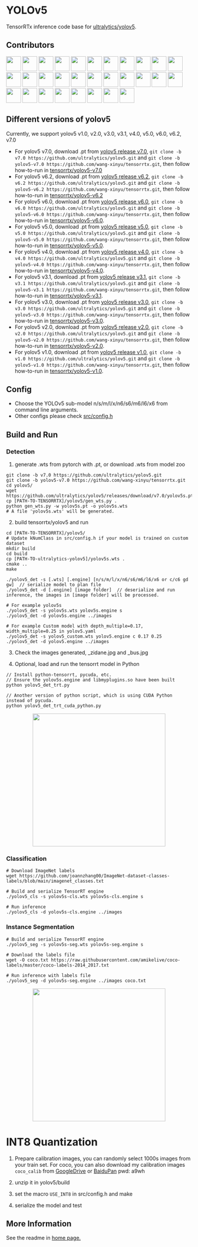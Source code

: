 # YOLOv5

TensorRTx inference code base for [ultralytics/yolov5](https://github.com/ultralytics/yolov5).

## Contributors

<a href="https://github.com/wang-xinyu"><img src="https://avatars.githubusercontent.com/u/15235574?s=48&v=4" width="40px;" alt=""/></a>
<a href="https://github.com/BaofengZan"><img src="https://avatars.githubusercontent.com/u/20653176?s=48&v=4" width="40px;" alt=""/></a>
<a href="https://github.com/upczww"><img src="https://avatars.githubusercontent.com/u/16224249?s=48&v=4" width="40px;" alt=""/></a>
<a href="https://github.com/cesarandreslopez"><img src="https://avatars.githubusercontent.com/u/14029177?s=48&v=4" width="40px;" alt=""/></a>
<a href="https://github.com/makaveli10"><img src="https://avatars.githubusercontent.com/u/39617050?s=48&v=4" width="40px;" alt=""/></a>
<a href="https://github.com/priteshgohil"><img src="https://avatars.githubusercontent.com/u/43172056?s=48&v=4" width="40px;" alt=""/></a>
<a href="https://github.com/rymzt"><img src="https://avatars.githubusercontent.com/u/3270954?s=48&v=4" width="40px;" alt=""/></a>
<a href="https://github.com/AsakusaRinne"><img src="https://avatars.githubusercontent.com/u/47343601?s=48&v=4" width="40px;" alt=""/></a>
<a href="https://github.com/freedenS"><img src="https://avatars.githubusercontent.com/u/26213470?s=48&v=4" width="40px;" alt=""/></a>
<a href="https://github.com/smarttowel"><img src="https://avatars.githubusercontent.com/u/1128528?s=48&v=4" width="40px;" alt=""/></a>
<a href="https://github.com/wwqgtxx"><img src="https://avatars.githubusercontent.com/u/582584?s=48&v=4" width="40px;" alt=""/></a>
<a href="https://github.com/adujardin"><img src="https://avatars.githubusercontent.com/u/12609780?s=48&v=4" width="40px;" alt=""/></a>
<a href="https://github.com/jow905"><img src="https://avatars.githubusercontent.com/u/19189198?s=48&v=4" width="40px;" alt=""/></a>
<a href="https://github.com/CristiFati"><img src="https://avatars.githubusercontent.com/u/29705787?s=48&v=4" width="40px;" alt=""/></a>
<a href="https://github.com/HaiyangPeng"><img src="https://avatars.githubusercontent.com/u/46739135?s=48&v=4" width="40px;" alt=""/></a>
<a href="https://github.com/Armassarion"><img src="https://avatars.githubusercontent.com/u/33727511?s=48&v=4" width="40px;" alt=""/></a>
<a href="https://github.com/xupengao"><img src="https://avatars.githubusercontent.com/u/51817015?s=48&v=4" width="40px;" alt=""/></a>
<a href="https://github.com/liuqi123123"><img src="https://avatars.githubusercontent.com/u/46275888?s=48&v=4" width="40px;" alt=""/></a>
<a href="https://github.com/ASONG0506"><img src="https://avatars.githubusercontent.com/u/26050577?s=48&v=4" width="40px;" alt=""/></a>
<a href="https://github.com/bobo0810"><img src="https://avatars.githubusercontent.com/u/26057879?s=48&v=4" width="40px;" alt=""/></a>
<a href="https://github.com/Silmeria112"><img src="https://avatars.githubusercontent.com/u/16464837?s=48&v=4" width="40px;" alt=""/></a>
<a href="https://github.com/LW-SCU"><img src="https://avatars.githubusercontent.com/u/28128257?s=48&v=4" width="40px;" alt=""/></a>
<a href="https://github.com/AdanWang"><img src="https://avatars.githubusercontent.com/u/32757980?s=48&v=4" width="40px;" alt=""/></a>
<a href="https://github.com/triple-Mu"><img src="https://avatars.githubusercontent.com/u/92794867?s=48&v=4" width="40px;" alt=""/></a>
<a href="https://github.com/xiang-wuu"><img src="https://avatars.githubusercontent.com/u/107029401?s=48&v=4" width="40px;" alt=""/></a>
<a href="https://github.com/uyolo1314"><img src="https://avatars.githubusercontent.com/u/101853326?s=48&v=4" width="40px;" alt=""/></a>
<a href="https://github.com/Rex-LK"><img src="https://avatars.githubusercontent.com/u/74702576?s=48&v=4" width="40px;" alt=""/></a>
<a href="https://github.com/PrinceP"><img src="https://avatars.githubusercontent.com/u/10251537?s=48&v=4" width="40px;" alt=""/></a>
<a href="https://github.com/hky3535"><img src="https://avatars.githubusercontent.com/u/126926285?s=48&v=4" width="40px;" alt=""/></a>
<a href="https://github.com/CharlesHuan"><img src="https://avatars.githubusercontent.com/u/47875698?s=48&v=4" width="40px;" alt=""/></a>

## Different versions of yolov5

Currently, we support yolov5 v1.0, v2.0, v3.0, v3.1, v4.0, v5.0, v6.0, v6.2, v7.0

- For yolov5 v7.0, download .pt from [yolov5 release v7.0](https://github.com/ultralytics/yolov5/releases/tag/v7.0), `git clone -b v7.0 https://github.com/ultralytics/yolov5.git` and `git clone -b yolov5-v7.0 https://github.com/wang-xinyu/tensorrtx.git`, then follow how-to-run in [tensorrtx/yolov5-v7.0](https://github.com/wang-xinyu/tensorrtx/tree/yolov5-v7.0/yolov5)
- For yolov5 v6.2, download .pt from [yolov5 release v6.2](https://github.com/ultralytics/yolov5/releases/tag/v6.2), `git clone -b v6.2 https://github.com/ultralytics/yolov5.git` and `git clone -b yolov5-v6.2 https://github.com/wang-xinyu/tensorrtx.git`, then follow how-to-run in [tensorrtx/yolov5-v6.2](https://github.com/wang-xinyu/tensorrtx/tree/yolov5-v6.2/yolov5)
- For yolov5 v6.0, download .pt from [yolov5 release v6.0](https://github.com/ultralytics/yolov5/releases/tag/v6.0), `git clone -b v6.0 https://github.com/ultralytics/yolov5.git` and `git clone -b yolov5-v6.0 https://github.com/wang-xinyu/tensorrtx.git`, then follow how-to-run in [tensorrtx/yolov5-v6.0](https://github.com/wang-xinyu/tensorrtx/tree/yolov5-v6.0/yolov5).
- For yolov5 v5.0, download .pt from [yolov5 release v5.0](https://github.com/ultralytics/yolov5/releases/tag/v5.0), `git clone -b v5.0 https://github.com/ultralytics/yolov5.git` and `git clone -b yolov5-v5.0 https://github.com/wang-xinyu/tensorrtx.git`, then follow how-to-run in [tensorrtx/yolov5-v5.0](https://github.com/wang-xinyu/tensorrtx/tree/yolov5-v5.0/yolov5).
- For yolov5 v4.0, download .pt from [yolov5 release v4.0](https://github.com/ultralytics/yolov5/releases/tag/v4.0), `git clone -b v4.0 https://github.com/ultralytics/yolov5.git` and `git clone -b yolov5-v4.0 https://github.com/wang-xinyu/tensorrtx.git`, then follow how-to-run in [tensorrtx/yolov5-v4.0](https://github.com/wang-xinyu/tensorrtx/tree/yolov5-v4.0/yolov5).
- For yolov5 v3.1, download .pt from [yolov5 release v3.1](https://github.com/ultralytics/yolov5/releases/tag/v3.1), `git clone -b v3.1 https://github.com/ultralytics/yolov5.git` and `git clone -b yolov5-v3.1 https://github.com/wang-xinyu/tensorrtx.git`, then follow how-to-run in [tensorrtx/yolov5-v3.1](https://github.com/wang-xinyu/tensorrtx/tree/yolov5-v3.1/yolov5).
- For yolov5 v3.0, download .pt from [yolov5 release v3.0](https://github.com/ultralytics/yolov5/releases/tag/v3.0), `git clone -b v3.0 https://github.com/ultralytics/yolov5.git` and `git clone -b yolov5-v3.0 https://github.com/wang-xinyu/tensorrtx.git`, then follow how-to-run in [tensorrtx/yolov5-v3.0](https://github.com/wang-xinyu/tensorrtx/tree/yolov5-v3.0/yolov5).
- For yolov5 v2.0, download .pt from [yolov5 release v2.0](https://github.com/ultralytics/yolov5/releases/tag/v2.0), `git clone -b v2.0 https://github.com/ultralytics/yolov5.git` and `git clone -b yolov5-v2.0 https://github.com/wang-xinyu/tensorrtx.git`, then follow how-to-run in [tensorrtx/yolov5-v2.0](https://github.com/wang-xinyu/tensorrtx/tree/yolov5-v2.0/yolov5).
- For yolov5 v1.0, download .pt from [yolov5 release v1.0](https://github.com/ultralytics/yolov5/releases/tag/v1.0), `git clone -b v1.0 https://github.com/ultralytics/yolov5.git` and `git clone -b yolov5-v1.0 https://github.com/wang-xinyu/tensorrtx.git`, then follow how-to-run in [tensorrtx/yolov5-v1.0](https://github.com/wang-xinyu/tensorrtx/tree/yolov5-v1.0/yolov5).

## Config

- Choose the YOLOv5 sub-model n/s/m/l/x/n6/s6/m6/l6/x6 from command line arguments.
- Other configs please check [src/config.h](src/config.h)

## Build and Run

### Detection

1. generate .wts from pytorch with .pt, or download .wts from model zoo

```
git clone -b v7.0 https://github.com/ultralytics/yolov5.git
git clone -b yolov5-v7.0 https://github.com/wang-xinyu/tensorrtx.git
cd yolov5/
wget https://github.com/ultralytics/yolov5/releases/download/v7.0/yolov5s.pt
cp [PATH-TO-TENSORRTX]/yolov5/gen_wts.py .
python gen_wts.py -w yolov5s.pt -o yolov5s.wts
# A file 'yolov5s.wts' will be generated.
```

2. build tensorrtx/yolov5 and run

```
cd [PATH-TO-TENSORRTX]/yolov5/
# Update kNumClass in src/config.h if your model is trained on custom dataset
mkdir build
cd build
cp [PATH-TO-ultralytics-yolov5]/yolov5s.wts . 
cmake ..
make

./yolov5_det -s [.wts] [.engine] [n/s/m/l/x/n6/s6/m6/l6/x6 or c/c6 gd gw]  // serialize model to plan file
./yolov5_det -d [.engine] [image folder]  // deserialize and run inference, the images in [image folder] will be processed.

# For example yolov5s
./yolov5_det -s yolov5s.wts yolov5s.engine s
./yolov5_det -d yolov5s.engine ../images

# For example Custom model with depth_multiple=0.17, width_multiple=0.25 in yolov5.yaml
./yolov5_det -s yolov5_custom.wts yolov5.engine c 0.17 0.25
./yolov5_det -d yolov5.engine ../images
```

3. Check the images generated, _zidane.jpg and _bus.jpg

4. Optional, load and run the tensorrt model in Python

```
// Install python-tensorrt, pycuda, etc.
// Ensure the yolov5s.engine and libmyplugins.so have been built
python yolov5_det_trt.py

// Another version of python script, which is using CUDA Python instead of pycuda.
python yolov5_det_trt_cuda_python.py
```

<p align="center">
<img src="https://user-images.githubusercontent.com/15235574/78247927-4d9fac00-751e-11ea-8b1b-704a0aeb3fcf.jpg" height="360px;">
</p>

### Classification

```
# Download ImageNet labels
wget https://github.com/joannzhang00/ImageNet-dataset-classes-labels/blob/main/imagenet_classes.txt

# Build and serialize TensorRT engine
./yolov5_cls -s yolov5s-cls.wts yolov5s-cls.engine s

# Run inference
./yolov5_cls -d yolov5s-cls.engine ../images
```

### Instance Segmentation

```
# Build and serialize TensorRT engine
./yolov5_seg -s yolov5s-seg.wts yolov5s-seg.engine s

# Download the labels file
wget -O coco.txt https://raw.githubusercontent.com/amikelive/coco-labels/master/coco-labels-2014_2017.txt

# Run inference with labels file
./yolov5_seg -d yolov5s-seg.engine ../images coco.txt
```

<p align="center">
<img src="https://user-images.githubusercontent.com/10251537/211291625-1b912483-b6a6-4e92-80c1-434d165b6776.jpg" height="360px;">
</p>

# INT8 Quantization

1. Prepare calibration images, you can randomly select 1000s images from your train set. For coco, you can also download my calibration images `coco_calib` from [GoogleDrive](https://drive.google.com/drive/folders/1s7jE9DtOngZMzJC1uL307J2MiaGwdRSI?usp=sharing) or [BaiduPan](https://pan.baidu.com/s/1GOm_-JobpyLMAqZWCDUhKg) pwd: a9wh

2. unzip it in yolov5/build

3. set the macro `USE_INT8` in src/config.h and make

4. serialize the model and test


## More Information

See the readme in [home page.](https://github.com/wang-xinyu/tensorrtx)

